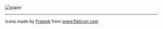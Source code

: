 ![paper](https://user-images.githubusercontent.com/8418700/141162383-3ec59a80-38fc-4764-b253-8c14d6a75383.png)

<hr/>
<div>Icons made by <a href="https://www.freepik.com" title="Freepik">Freepik</a> from <a href="https://www.flaticon.com/" title="Flaticon">www.flaticon.com</a></div>
